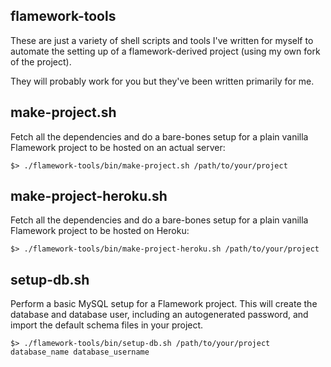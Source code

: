 flamework-tools
--

These are just a variety of shell scripts and tools I've written for myself to
automate the setting up of a flamework-derived project (using my own fork of the
project).

They will probably work for you but they've been written primarily for me.

make-project.sh
--

Fetch all the dependencies and do a bare-bones setup for a plain vanilla
Flamework project to be hosted on an actual server:

	$> ./flamework-tools/bin/make-project.sh /path/to/your/project
	
make-project-heroku.sh
--

Fetch all the dependencies and do a bare-bones setup for a plain vanilla
Flamework project to be hosted on Heroku:

	$> ./flamework-tools/bin/make-project-heroku.sh /path/to/your/project
	
setup-db.sh
--

Perform a basic MySQL setup for a Flamework project. This will create the
database and database user, including an autogenerated password, and import the
default schema files in your project.

	$> ./flamework-tools/bin/setup-db.sh /path/to/your/project database_name database_username
